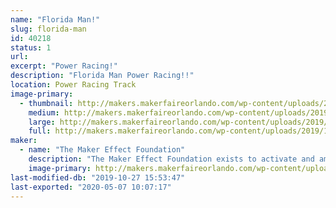 ```yaml
---
name: "Florida Man!"
slug: florida-man
id: 40218
status: 1
url: 
excerpt: "Power Racing!"
description: "Florida Man Power Racing!!"
location: Power Racing Track
image-primary:
  - thumbnail: http://makers.makerfaireorlando.com/wp-content/uploads/2019/10/florida-man-0-150x150.jpg
    medium: http://makers.makerfaireorlando.com/wp-content/uploads/2019/10/florida-man-0-225x300.jpg
    large: http://makers.makerfaireorlando.com/wp-content/uploads/2019/10/florida-man-0.jpg
    full: http://makers.makerfaireorlando.com/wp-content/uploads/2019/10/florida-man-0.jpg
maker:
  - name: "The Maker Effect Foundation"
    description: "The Maker Effect Foundation exists to activate and amplify the efforts of makers as they learn, build and work together in their communities. Our efforts include research, publication, community organization, event production, and startup advisement. The foundation’s community organization and startup efforts are focused on Central Florida, however our research and publication efforts are not limited in scope. The Maker Effect Foundation is a 501(c)(3) public charity. "
    image-primary: http://makers.makerfaireorlando.com/wp-content/uploads/2015/09/candy_making_buttons_at_makerfx-1024x1024.jpg
last-modified-db: "2019-10-27 15:53:47"
last-exported: "2020-05-07 10:07:17"
---
```

